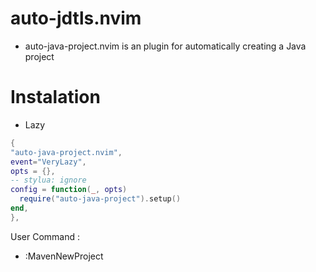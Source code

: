 # auto-jdtls.nvim

- auto-java-project.nvim is an plugin for automatically creating a Java project

# Instalation

- Lazy

```lua
{
"auto-java-project.nvim",
event="VeryLazy",
opts = {},
-- stylua: ignore
config = function(_, opts)
  require("auto-java-project").setup()
end,
},
```

User Command :

- :MavenNewProject
